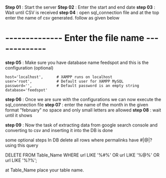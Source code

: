 
**Step 01** : Start the server
**Step 02** : Enter the start and end date 
**step 03** : Wait until CSV is received 
**step 04** : open sql_connection file and at the top enter the name of csv generated. follow as given below

# -------------- Enter the file name -------------
<!-- file_name = '2024-06-01_to_2024-06-30.json.csv'   -->

**step 05** : Make sure you have database name feedspot and this is the configuration (optional) 

    host='localhost',      # XAMPP runs on localhost
    user='root',           # Default user for XAMPP MySQL
    password='',           # Default password is an empty string
    database='feedspot' 

**step 06** : Once we are sure with the configurations we can now execute the sql_connection file 
**step 07** : enter the name of the month in the given format "february" no space and only small letters are allowed
**step 08** : wait until it shows

<!-- print('-- Data insertion in DataBase is Succesful --') -->

**step 09** : Now the task of extracting data from google search console and converting to csv and inserting it into the DB is done 

some optional steps
In DB 
delete all rows where permalinks have #|@|? using this query

DELETE FROM Table_Name
WHERE url LIKE '%#%' OR url LIKE '%@%' OR url LIKE '%?%';

at Table_Name place your table name.
